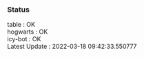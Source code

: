 ### Status


table : OK  
hogwarts : OK  
icy-bot : OK  
Latest Update : 2022-03-18 09:42:33.550777
